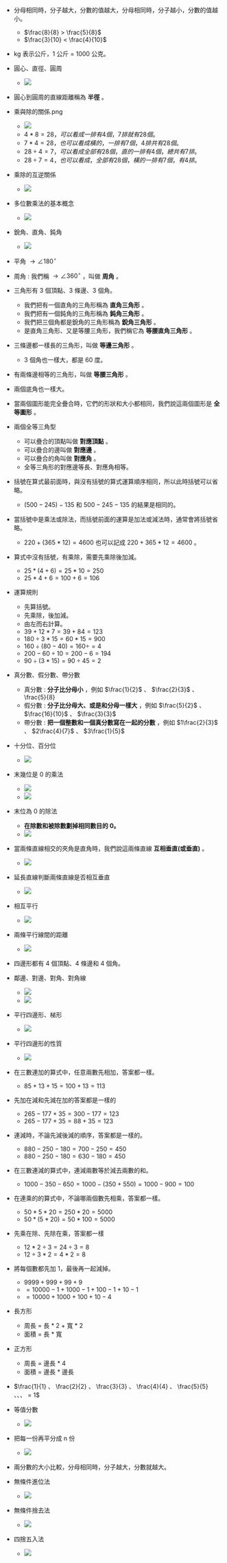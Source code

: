 - 分母相同時，分子越大，分數的值越大，分母相同時，分子越小，分數的值越小。
  - $\frac{8}{8} > \frac{5}{8}$
  - $\frac{3}{10} < \frac{4}{10}$

- kg 表示公斤，1 公斤 = 1000 公克。

- 圓心、直徑、圓周
  - <img src="https://github.com/aquariusCCA/mathematics/blob/main/%E5%89%8D%E7%BD%AE%E7%9F%A5%E8%AD%98/images/%E5%9C%93%E5%BF%83%E3%80%81%E7%9B%B4%E5%BE%91%E3%80%81%E5%9C%93%E5%91%A8.png?raw=true" style="max-width: 300px; max-height: 200px">

- 圓心到圓周的直線距離稱為 **半徑** 。

- 乘與除的關係.png
  - <img src="https://github.com/aquariusCCA/mathematics/blob/main/%E5%89%8D%E7%BD%AE%E7%9F%A5%E8%AD%98/images/%E4%B9%98%E8%88%87%E9%99%A4%E7%9A%84%E9%97%9C%E4%BF%82.png?raw=true" style="max-width: 300px; max-height: 200px">
  - $4 * 8 = 28，可以看成一排有 4 個，7 排就有 28 個。$
  - $7 * 4 = 28，也可以看成橫的，一排有 7 個，4 排共有 28 個。$
  - $28 \div 4 = 7，可以看成全部有 28 個，直的一排有 4 個，總共有 7 排。$
  - $28 \div 7 = 4，也可以看成，全部有 28 個，橫的一排有 7 個，有 4 排。$
  
- 乘除的互逆關係 
  - <img src="https://github.com/aquariusCCA/mathematics/blob/main/%E5%89%8D%E7%BD%AE%E7%9F%A5%E8%AD%98/images/%E4%B9%98%E9%99%A4%E7%9A%84%E4%BA%92%E9%80%86%E9%97%9C%E4%BF%82.png?raw=true" style="max-width: 300px; max-height: 200px">

- 多位數乘法的基本概念
  - <img src="https://github.com/aquariusCCA/mathematics/blob/main/%E5%89%8D%E7%BD%AE%E7%9F%A5%E8%AD%98/images/%E5%A4%9A%E4%BD%8D%E6%95%B8%E4%B9%98%E6%B3%95%E7%9A%84%E5%9F%BA%E6%9C%AC%E6%A6%82%E5%BF%B5.png?raw=true" style="max-width: 300px; max-height: 200px">

- 銳角、直角、鈍角
  - <img src="https://github.com/aquariusCCA/mathematics/blob/main/%E5%89%8D%E7%BD%AE%E7%9F%A5%E8%AD%98/images/%E9%8A%B3%E8%A7%92%E3%80%81%E7%9B%B4%E8%A7%92%E3%80%81%E9%88%8D%E8%A7%92.png?raw=true" style="max-width: 300px; max-height: 200px">

- 平角 $\to \angle 180^\circ$

- 周角 : 我們稱 $\to \angle 360^\circ$ ，叫做 **周角** 。

- 三角形有 3 個頂點、3 條邊、3 個角。
  - 我們把有一個直角的三角形稱為 **直角三角形** 。
  - 我們把有一個鈍角的三角形稱為 **鈍角三角形** 。
  - 我們把三個角都是銳角的三角形稱為 **銳角三角形** 。
  - 是直角三角形、又是等腰三角形，我們稱它為 **等腰直角三角形** 。

- 三條邊都一樣長的三角形，叫做 **等邊三角形** 。
  - 3 個角也一樣大，都是 60 度。

- 有兩條邊相等的三角形，叫做 **等腰三角形** 。
 - 兩個底角也一樣大。
 
- 當兩個圖形能完全疊合時，它們的形狀和大小都相同，我們說這兩個圖形是 **全等圖形** 。

- 兩個全等三角型
  - 可以疊合的頂點叫做 **對應頂點** 。
  - 可以疊合的邊叫做 **對應邊** 。
  - 可以疊合的角叫做 **對應角** 。
  - 全等三角形的對應邊等長、對應角相等。

- 括號在算式最前面時，與沒有括號的算式運算順序相同，所以此時括號可以省略。
  - $(500 - 245) - 135$ 和 $500 - 245 - 135$ 的結果是相同的。

- 當括號中是乘法或除法，而括號前面的運算是加法或減法時，通常會將括號省略。
  - $220 + (365*12) = 4600$ 也可以記成 $220 + 365*12 = 4600$ 。  

- 算式中沒有括號，有乘除，需要先乘除後加減。
  - $25 * (4+6) = 25 * 10 = 250$
  - $25 * 4 + 6 = 100 + 6 = 106$

- 運算規則
  - 先算括號。
  - 先乘除，後加減。
  - 由左而右計算。
  - $39+12*7=39+84=123$
  - $180 \div 3 * 15 = 60 * 15 = 900$
  - $160 \div (80-40) = 160 \div = 4$
  - $200 - 60 \div 10 = 200 - 6 = 194$
  - $90 \div (3*15) = 90 \div 45 = 2$

- 真分數、假分數、帶分數
  - 真分數 : **分子比分母小** ，例如 $\frac{1}{2}$ 、 $\frac{2}{3}$ 、 \frac{5}{8}
  - 假分數 : **分子比分母大、或是和分母一樣大** ，例如 $\frac{5}{2}$ 、 $\frac{16}{10}$ 、 $\frac{3}{3}$
  - 帶分數 : **把一個整數和一個真分數寫在一起的分數** ，例如 $1\frac{2}{3}$ 、 $2\frac{4}{7}$ 、 $3\frac{1}{5}$

- 十分位、百分位
  - <img src="https://github.com/aquariusCCA/mathematics/blob/main/%E5%89%8D%E7%BD%AE%E7%9F%A5%E8%AD%98/images/%E5%8D%81%E5%88%86%E4%BD%8D%E3%80%81%E7%99%BE%E5%88%86%E4%BD%8D.png?raw=true" style="max-width: 300px; max-height: 200px">

- 末幾位是 0 的乘法
  - <img src="https://github.com/aquariusCCA/mathematics/blob/main/%E5%89%8D%E7%BD%AE%E7%9F%A5%E8%AD%98/images/%E6%9C%AB%E5%B9%BE%E4%BD%8D%E6%98%AF%200%20%E7%9A%84%E4%B9%98%E6%B3%95%E5%9C%961.png?raw=true" style="max-width: 300px; max-height: 200px">
  - <img src="https://github.com/aquariusCCA/mathematics/blob/main/%E5%89%8D%E7%BD%AE%E7%9F%A5%E8%AD%98/images/%E6%9C%AB%E5%B9%BE%E4%BD%8D%E6%98%AF%200%20%E7%9A%84%E4%B9%98%E6%B3%95%E5%9C%962.png?raw=true" style="max-width: 300px; max-height: 200px">

- 末位為 0 的除法
  - **在除數和被除數劃掉相同數目的 0。**   
  - <img src="https://github.com/aquariusCCA/mathematics/blob/main/%E5%89%8D%E7%BD%AE%E7%9F%A5%E8%AD%98/images/%E6%9C%AB%E4%BD%8D%E7%82%BA%200%20%E7%9A%84%E9%99%A4%E6%B3%95.png?raw=true" style="max-width: 300px; max-height: 200px">

- 當兩條直線相交的夾角是直角時，我們說這兩條直線 **互相垂直(或垂直)** 。 
  - <img src="https://github.com/aquariusCCA/mathematics/blob/main/%E5%89%8D%E7%BD%AE%E7%9F%A5%E8%AD%98/images/%E7%95%B6%E5%85%A9%E6%A2%9D%E7%9B%B4%E7%B7%9A%E7%9B%B8%E4%BA%A4%E7%9A%84%E5%A4%BE%E8%A7%92%E6%98%AF%E7%9B%B4%E8%A7%92%E6%99%82%EF%BC%8C%E6%88%91%E5%80%91%E8%AA%AA%E9%80%99%E5%85%A9%E6%A2%9D%E7%9B%B4%E7%B7%9A%E4%BA%92%E7%9B%B8%E5%9E%82%E7%9B%B4.png?raw=true" style="max-width: 300px; max-height: 200px">

- 延長直線判斷兩條直線是否相互垂直 
  - <img src="https://github.com/aquariusCCA/mathematics/blob/main/%E5%89%8D%E7%BD%AE%E7%9F%A5%E8%AD%98/images/%E5%BB%B6%E9%95%B7%E7%9B%B4%E7%B7%9A%E5%88%A4%E6%96%B7%E5%85%A9%E6%A2%9D%E7%9B%B4%E7%B7%9A%E6%98%AF%E5%90%A6%E7%9B%B8%E4%BA%92%E5%9E%82%E7%9B%B4.png?raw=true" style="max-width: 300px; max-height: 200px">  

- 相互平行
  - <img src="https://github.com/aquariusCCA/mathematics/blob/main/%E5%89%8D%E7%BD%AE%E7%9F%A5%E8%AD%98/images/%E7%9B%B8%E4%BA%92%E5%B9%B3%E8%A1%8C.png?raw=true" style="max-width: 300px; max-height: 200px">  
  
- 兩條平行線間的距離
  - <img src="https://github.com/aquariusCCA/mathematics/blob/main/%E5%89%8D%E7%BD%AE%E7%9F%A5%E8%AD%98/images/%E5%85%A9%E6%A2%9D%E5%B9%B3%E8%A1%8C%E7%B7%9A%E9%96%93%E7%9A%84%E8%B7%9D%E9%9B%A2.png?raw=true" style="max-width: 300px; max-height: 200px">  

- 四邊形都有 4 個頂點、4 條邊和 4 個角。

- 鄰邊、對邊、對角、對角線
  - <img src="https://github.com/aquariusCCA/mathematics/blob/main/%E5%89%8D%E7%BD%AE%E7%9F%A5%E8%AD%98/images/%E9%84%B0%E9%82%8A%E3%80%81%E5%B0%8D%E9%82%8A.png?raw=true" style="max-width: 300px; max-height: 200px">  
  - <img src="https://github.com/aquariusCCA/mathematics/blob/main/%E5%89%8D%E7%BD%AE%E7%9F%A5%E8%AD%98/images/%E5%B0%8D%E8%A7%92%E3%80%81%E5%B0%8D%E8%A7%92%E7%B7%9A.png?raw=true" style="max-width: 300px; max-height: 200px">  

- 平行四邊形、梯形
  - <img src="https://github.com/aquariusCCA/mathematics/blob/main/%E5%89%8D%E7%BD%AE%E7%9F%A5%E8%AD%98/images/%E5%B9%B3%E8%A1%8C%E5%9B%9B%E9%82%8A%E5%BD%A2%E3%80%81%E6%A2%AF%E5%BD%A2.png?raw=true" style="max-width: 300px; max-height: 200px">  

- 平行四邊形的性質
  - <img src="https://github.com/aquariusCCA/mathematics/blob/main/%E5%89%8D%E7%BD%AE%E7%9F%A5%E8%AD%98/images/%E5%B9%B3%E8%A1%8C%E5%9B%9B%E9%82%8A%E5%BD%A2%E7%9A%84%E6%80%A7%E8%B3%AA.png?raw=true" style="max-width: 300px; max-height: 200px"> 

- 在三數連加的算式中，任意兩數先相加，答案都一樣。
  - $85 + 13 + 15 = 100 + 13 = 113$ 

- 先加在減和先減在加的答案都是一樣的
  - $265-177+35=300-177=123$
  - $265-177+35=88+35=123$

- 連減時，不論先減後減的順序，答案都是一樣的。
  - $880-250-180=700-250=450$
  - $880-250-180=630-180=450$

- 在三數連減的算式中，連減兩數等於減去兩數的和。
  - $1000-350-650=1000-(350+550)=1000-900=100$

- 在連乘的的算式中，不論哪兩個數先相乘，答案都一樣。
  - $50 * 5 * 20 = 250 * 20 = 5000$
  - $50 * (5 * 20) = 50 * 100 = 5000$

- 先乘在除、先除在乘，答案都一樣
  - $12 * 2 \div 3 = 24 \div 3 = 8$
  - $12 \div 3 * 2 = 4 * 2 = 8$

- 將每個數都先加 1，最後再一起減掉。
  - $9999 + 999 + 99 + 9$
  - $= 10000 - 1 + 1000 - 1 + 100 - 1 + 10 - 1$
  - $= 10000 + 1000 + 100 + 10 -4$ 

- 長方形
  - 周長 = 長 * 2 + 寬 * 2
  - 面積 = 長 * 寬

- 正方形
  - 周長 = 邊長 * 4
  - 面積 = 邊長 * 邊長

- $\frac{1}{1} 、 \frac{2}{2} 、 \frac{3}{3} 、 \frac{4}{4} 、 \frac{5}{5} 、、、 = 1$

- 等值分數
  - <img src="https://github.com/aquariusCCA/mathematics/blob/main/%E5%89%8D%E7%BD%AE%E7%9F%A5%E8%AD%98/images/%E7%AD%89%E5%80%BC%E5%88%86%E6%95%B8.png?raw=true" style="max-width: 300px; max-height: 200px"> 

- 把每一份再平分成 n 份
  - <img src="https://github.com/aquariusCCA/mathematics/blob/main/%E5%89%8D%E7%BD%AE%E7%9F%A5%E8%AD%98/images/%E6%8A%8A%E6%AF%8F%E4%B8%80%E4%BB%BD%E5%86%8D%E5%B9%B3%E5%88%86%E6%88%90%20n%20%E4%BB%BD.png?raw=true" style="max-width: 300px; max-height: 200px"> 

- 兩分數的大小比較，分母相同時，分子越大，分數就越大。

- 無條件進位法
  - <img src="https://github.com/aquariusCCA/mathematics/blob/main/%E5%89%8D%E7%BD%AE%E7%9F%A5%E8%AD%98/images/%E7%84%A1%E6%A2%9D%E4%BB%B6%E9%80%B2%E4%BD%8D%E6%B3%95.png?raw=true" style="max-width: 300px; max-height: 200px"> 
  
- 無條件捨去法
  - <img src="https://github.com/aquariusCCA/mathematics/blob/main/%E5%89%8D%E7%BD%AE%E7%9F%A5%E8%AD%98/images/%E7%84%A1%E6%A2%9D%E4%BB%B6%E6%8D%A8%E5%8E%BB%E6%B3%95.png?raw=true" style="max-width: 300px; max-height: 200px"> 
  
- 四捨五入法
  - <img src="https://github.com/aquariusCCA/mathematics/blob/main/%E5%89%8D%E7%BD%AE%E7%9F%A5%E8%AD%98/images/%E5%9B%9B%E6%8D%A8%E4%BA%94%E5%85%A5%E6%B3%95.png?raw=true" style="max-width: 300px; max-height: 200px"> 
